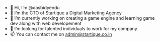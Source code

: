 - 👋 Hi, I’m @dasbidyendu
- 👀 I’m the CTO of Startique a Digital Marketing Agency
- 🌱 I’m currently working on creating a game engine and learning game dev along with web developement
- 💞️ I’m looking for talented individuals to work for my company
- 📫 You can contact me on admin@startique.co.in


